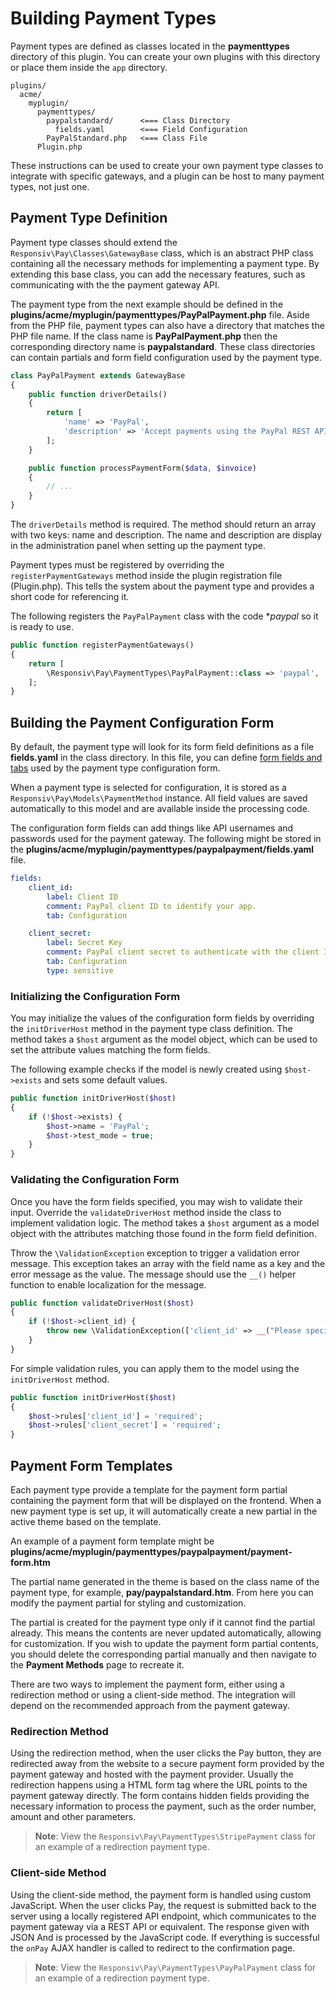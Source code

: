 # Building Payment Types

Payment types are defined as classes located in the **paymenttypes** directory of this plugin. You can create your own plugins with this directory or place them inside the `app` directory.

```
plugins/
  acme/
    myplugin/
      paymenttypes/
        paypalstandard/      <=== Class Directory
          fields.yaml        <=== Field Configuration
        PayPalStandard.php   <=== Class File
      Plugin.php
```

These instructions can be used to create your own payment type classes to integrate with specific gateways, and a plugin can be host to many payment types, not just one.

## Payment Type Definition

Payment type classes should extend the `Responsiv\Pay\Classes\GatewayBase` class, which is an abstract PHP class containing all the necessary methods for implementing a payment type. By extending this base class, you can add the necessary features, such as communicating with the the payment gateway API.

The payment type from the next example should be defined in the **plugins/acme/myplugin/paymenttypes/PayPalPayment.php** file. Aside from the PHP file, payment types can also have a directory that matches the PHP file name. If the class name is **PayPalPayment.php** then the corresponding directory name is **paypalstandard**. These class directories can contain partials and form field configuration used by the payment type.

```php
class PayPalPayment extends GatewayBase
{
    public function driverDetails()
    {
        return [
            'name' => 'PayPal',
            'description' => 'Accept payments using the PayPal REST API.'
        ];
    }

    public function processPaymentForm($data, $invoice)
    {
        // ...
    }
}
```

The `driverDetails` method is required. The method should return an array with two keys: name and description. The name and description are display in the administration panel when setting up the payment type.

Payment types must be registered by overriding the `registerPaymentGateways` method inside the plugin registration file (Plugin.php). This tells the system about the payment type and provides a short code for referencing it.

The following registers the `PayPalPayment` class with the code **paypal* so it is ready to use.

```php
public function registerPaymentGateways()
{
    return [
        \Responsiv\Pay\PaymentTypes\PayPalPayment::class => 'paypal',
    ];
}
```

## Building the Payment Configuration Form

By default, the payment type will look for its form field definitions as a file **fields.yaml** in the class directory. In this file, you can define [form fields and tabs](https://docs.octobercms.com/3.x/element/form-fields.html) used by the payment type configuration form.

When a payment type is selected for configuration, it is stored as a `Responsiv\Pay\Models\PaymentMethod` instance. All field values are saved automatically to this model and are available inside the processing code.

The configuration form fields can add things like API usernames and passwords used for the payment gateway. The following might be stored in the **plugins/acme/myplugin/paymenttypes/paypalpayment/fields.yaml** file.

```yaml
fields:
    client_id:
        label: Client ID
        comment: PayPal client ID to identify your app.
        tab: Configuration

    client_secret:
        label: Secret Key
        comment: PayPal client secret to authenticate with the client ID. Keep this secret safe.
        tab: Configuration
        type: sensitive
```

### Initializing the Configuration Form

You may initialize the values of the configuration form fields by overriding the `initDriverHost` method in the payment type class definition. The method takes a `$host` argument as the model object, which can be used to set the attribute values matching the form fields.

The following example checks if the model is newly created using `$host->exists` and sets some default values.

```php
public function initDriverHost($host)
{
    if (!$host->exists) {
        $host->name = 'PayPal';
        $host->test_mode = true;
    }
}
```

### Validating the Configuration Form

Once you have the form fields specified, you may wish to validate their input. Override the `validateDriverHost` method inside the class to implement validation logic. The method takes a `$host` argument as a model object with the attributes matching those found in the form field definition.

Throw the `\ValidationException` exception to trigger a validation error message. This exception takes an array with the field name as a key and the error message as the value. The message should use the `__()` helper function to enable localization for the message.

```php
public function validateDriverHost($host)
{
    if (!$host->client_id) {
        throw new \ValidationException(['client_id' => __("Please specify a Client ID")]);
    }
}
```

For simple validation rules, you can apply them to the model using the `initDriverHost` method.

```php
public function initDriverHost($host)
{
    $host->rules['client_id'] = 'required';
    $host->rules['client_secret'] = 'required';
}
```

## Payment Form Templates

Each payment type provide a template for the payment form partial containing the payment form that will be displayed on the frontend. When a new payment type is set up, it will automatically create a new partial in the active theme based on the template.

An example of a payment form template might be **plugins/acme/myplugin/paymenttypes/paypalpayment/payment-form.htm**

The partial name generated in the theme is based on the class name of the payment type, for example, **pay/paypalstandard.htm**. From here you can modify the payment partial for styling and customization.

The partial is created for the payment type only if it cannot find the partial already. This means the contents are never updated automatically, allowing for customization. If you wish to update the payment form partial contents, you should delete the corresponding partial manually and then navigate to the **Payment Methods** page to recreate it.

There are two ways to implement the payment form, either using a redirection method or using a client-side method. The integration will depend on the recommended approach from the payment gateway.

### Redirection Method

Using the redirection method, when the user clicks the Pay button, they are redirected away from the website to a secure payment form provided by the payment gateway and hosted with the payment provider. Usually the redirection happens using a HTML form tag where the URL points to the payment gateway directly. The form contains hidden fields providing the necessary information to process the payment, such as the order number, amount and other parameters.

> **Note**: View the `Responsiv\Pay\PaymentTypes\StripePayment` class for an example of a redirection payment type.

### Client-side Method

Using the client-side method, the payment form is handled using custom JavaScript. When the user clicks Pay, the request is submitted back to the server using a locally registered API endpoint, which communicates to the payment gateway via a REST API or equivalent. The response given with JSON And is processed by the JavaScript code. If everything is successful the `onPay` AJAX handler is called to redirect to the confirmation page.

> **Note**: View the `Responsiv\Pay\PaymentTypes\PayPalPayment` class for an example of a redirection payment type.
